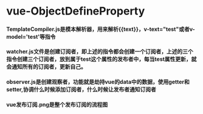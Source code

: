 # vue-ObjectDefineProperty
#### TemplateCompiler.js是模本解析器，用来解析{{text}}，v-text="test"或者v-model='test'等指令
#### watcher.js文件是创建订阅者，即上述的指令都会创建一个订阅者，上述的三个指令创建三个订阅者，放到属于test这个属性的发布者中，每当test属性更新，就会通知所有的订阅者，更新自己。
#### observer.js是创建观察者，功能就是劫持vue的data中的数据，使用getter和setter,协调什么时候添加订阅者，什么时候让发布者通知订阅者
#### vue发布订阅.png是整个发布订阅的流程图
